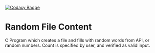 [![Codacy Badge](https://app.codacy.com/project/badge/Grade/0315cbe474da41cd8668e22a4db31e14)](https://app.codacy.com/gh/eskil4152/RandomFileContentC/dashboard?utm_source=gh&utm_medium=referral&utm_content=&utm_campaign=Badge_grade)

# Random File Content #

C Program which creates a file and fills with random words from API, or 
random numbers. Count is specified by user, and verified as valid input.
